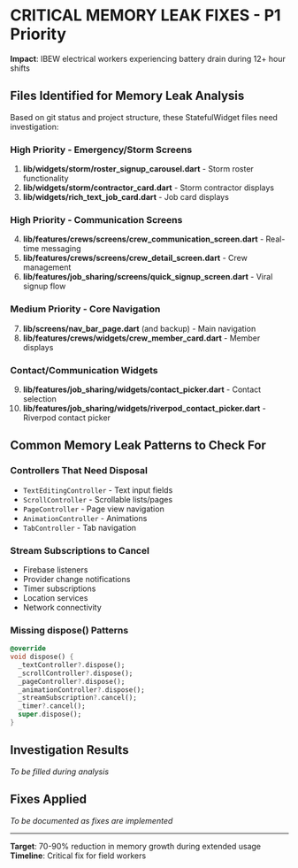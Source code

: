 # CRITICAL MEMORY LEAK FIXES - P1 Priority

**Impact**: IBEW electrical workers experiencing battery drain during 12+ hour shifts

## Files Identified for Memory Leak Analysis

Based on git status and project structure, these StatefulWidget files need investigation:

### High Priority - Emergency/Storm Screens

1. **lib/widgets/storm/roster_signup_carousel.dart** - Storm roster functionality
2. **lib/widgets/storm/contractor_card.dart** - Storm contractor displays
3. **lib/widgets/rich_text_job_card.dart** - Job card displays

### High Priority - Communication Screens

4. **lib/features/crews/screens/crew_communication_screen.dart** - Real-time messaging
5. **lib/features/crews/screens/crew_detail_screen.dart** - Crew management
6. **lib/features/job_sharing/screens/quick_signup_screen.dart** - Viral signup flow

### Medium Priority - Core Navigation

7. **lib/screens/nav_bar_page.dart** (and backup) - Main navigation
8. **lib/features/crews/widgets/crew_member_card.dart** - Member displays

### Contact/Communication Widgets

9. **lib/features/job_sharing/widgets/contact_picker.dart** - Contact selection
10. **lib/features/job_sharing/widgets/riverpod_contact_picker.dart** - Riverpod contact picker

## Common Memory Leak Patterns to Check For

### Controllers That Need Disposal

- `TextEditingController` - Text input fields
- `ScrollController` - Scrollable lists/pages
- `PageController` - Page view navigation
- `AnimationController` - Animations
- `TabController` - Tab navigation

### Stream Subscriptions to Cancel

- Firebase listeners
- Provider change notifications
- Timer subscriptions
- Location services
- Network connectivity

### Missing dispose() Patterns

```dart
@override
void dispose() {
  _textController?.dispose();
  _scrollController?.dispose();
  _pageController?.dispose();
  _animationController?.dispose();
  _streamSubscription?.cancel();
  _timer?.cancel();
  super.dispose();
}
```

## Investigation Results

*To be filled during analysis*

## Fixes Applied

*To be documented as fixes are implemented*

---
**Target**: 70-90% reduction in memory growth during extended usage
**Timeline**: Critical fix for field workers

